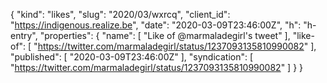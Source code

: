 {
  "kind": "likes",
  "slug": "2020/03/wxrcq",
  "client_id": "https://indigenous.realize.be",
  "date": "2020-03-09T23:46:00Z",
  "h": "h-entry",
  "properties": {
    "name": [
      "Like of @marmaladegirl's tweet"
    ],
    "like-of": [
      "https://twitter.com/marmaladegirl/status/1237093135810990082"
    ],
    "published": [
      "2020-03-09T23:46:00Z"
    ],
    "syndication": [
      "https://twitter.com/marmaladegirl/status/1237093135810990082"
    ]
  }
}
